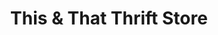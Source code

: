 ---
title: "This & That Thrift Store"
url: /west-plains/this-und-that-thrift-store/
shop: Gebrauchtwaren
---